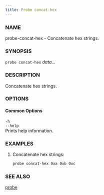 ```yaml
---
title: Probe concat-hex
---
```


### NAME

probe-concat-hex - Concatenate hex strings.

### SYNOPSIS

`probe concat-hex` _data..._

### DESCRIPTION

Concatenate hex strings.

### OPTIONS

#### Common Options

`-h`  
`--help`  
Prints help information.

### EXAMPLES

1. Concatenate hex strings:
   ```sh
   probe concat-hex 0xa 0xb 0xc
   ```

### SEE ALSO

[probe](./probe.md)
